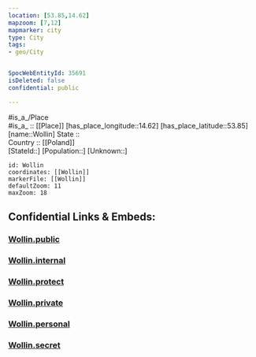 ```yaml
---
location: [53.85,14.62] 
mapzoom: [7,12] 
mapmarker: city 
type: City
tags:
- geo/City


SpocWebEntityId: 35691
isDeleted: false
confidential: public

---
```

#is_a_/Place  
#is_a_ :: [[Place]] 
[has_place_longitude::14.62] 
[has_place_latitude::53.85] 
[name::Wollin] 
State ::  
Country :: [[Poland]]  
[StateId::] 
[Population::] 
[Unknown::] 


```leaflet
id: Wollin
coordinates: [[Wollin]] 
markerFile: [[Wollin]] 
defaultZoom: 11 
maxZoom: 18
```


## Confidential Links & Embeds: 

### [Wollin.public](/_public/\Earth\Continent\Europe\Europe~East\Poland\Provinces~Poland\West_Pomeranian\CityWollin.public.md) 

### [Wollin.internal](/_internal/\Earth\Continent\Europe\Europe~East\Poland\Provinces~Poland\West_Pomeranian\CityWollin.internal.md) 

### [Wollin.protect](/_protect/\Earth\Continent\Europe\Europe~East\Poland\Provinces~Poland\West_Pomeranian\CityWollin.protect.md) 

### [Wollin.private](/_private/\Earth\Continent\Europe\Europe~East\Poland\Provinces~Poland\West_Pomeranian\CityWollin.private.md) 

### [Wollin.personal](/_personal/\Earth\Continent\Europe\Europe~East\Poland\Provinces~Poland\West_Pomeranian\CityWollin.personal.md) 

### [Wollin.secret](/_secret/\Earth\Continent\Europe\Europe~East\Poland\Provinces~Poland\West_Pomeranian\CityWollin.secret.md)

